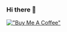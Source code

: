 ### Hi there 👋
[!["Buy Me A Coffee"](https://www.buymeacoffee.com/assets/img/custom_images/orange_img.png)](https://www.buymeacoffee.com/ramybouchareb)

<!--
**RamyBouchareb25/RamyBouchareb25** is a ✨ _special_ ✨ repository because its `README.md` (this file) appears on your GitHub profile.

Here are some ideas to get you started:

- 🔭 I’m currently working on ...
- 🌱 I’m currently learning ...
- 👯 I’m looking to collaborate on ...
- 🤔 I’m looking for help with ...
- 💬 Ask me about ...
- 📫 How to reach me: ...
- 😄 Pronouns: ...
- ⚡ Fun fact: ...
-->

